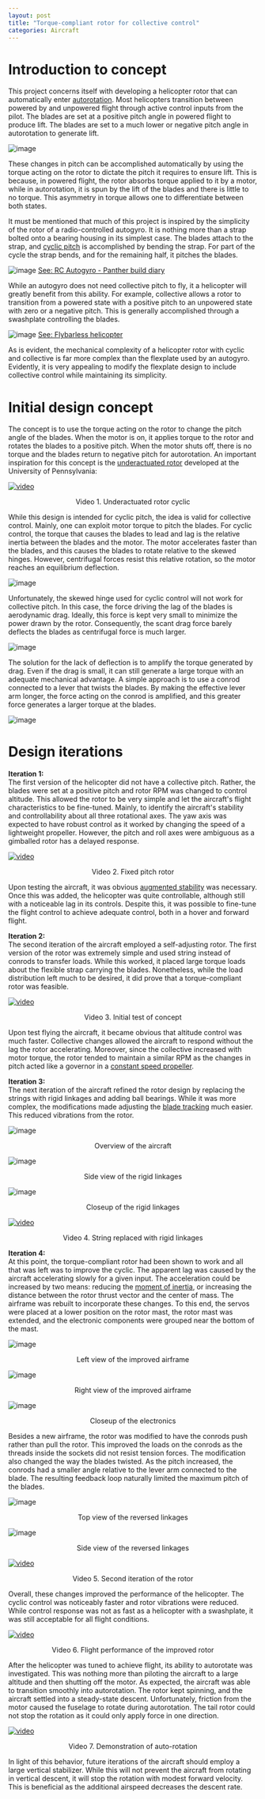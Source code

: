 ```yaml
---
layout: post
title: "Torque-compliant rotor for collective control"
categories: Aircraft
---
```


# Introduction to concept
This project concerns itself with developing a helicopter rotor that can automatically enter [autorotation](https://en.wikipedia.org/wiki/Autorotation). Most helicopters transition between powered by and unpowered flight through active control inputs from the pilot. The blades are set at a positive pitch angle in powered flight to produce lift. The blades are set to a much lower or negative pitch angle in autorotation to generate lift.  

![image](/img/torque_rotor/rotor-pitch.png)

These changes in pitch can be accomplished automatically by using the torque acting on the rotor to dictate the pitch it requires to ensure lift. This is because, in powered flight, the rotor absorbs torque applied to it by a motor, while in autorotation, it is spun by the lift of the blades and there is little to no torque. This asymmetry in torque allows one to differentiate between both states. 

It must be mentioned that much of this project is inspired by the simplicity of the rotor of a radio-controlled autogyro. It is nothing more than a strap bolted onto a bearing housing in its simplest case. The blades attach to the strap, and [cyclic pitch](https://www.youtube.com/watch?v=04tJmP2aqcw) is accomplished by bending the strap. For part of the cycle the strap bends, and for the remaining half, it pitches the blades. 

![image](http://www.bartonhewsons.uk/home/modelflying/helicopters/Resources/IMG_0793.jpg)
[See: RC Autogyro - Panther build diary](http://www.bartonhewsons.uk/home/modelflying/helicopters/pantherbuilddiar.html)

While an autogyro does not need collective pitch to fly, it a helicopter will greatly benefit from this ability. For example, collective allows a rotor to transition from a powered state with a positive pitch to an unpowered state with zero or a negative pitch. This is generally accomplished through a swashplate controlling the blades. 

![image](https://www.rchelicopterfun.com/images/BellHead500pics.gif)
[See: Flybarless helicopter](https://www.rchelicopterfun.com/flybarless.html)

As is evident, the mechanical complexity of a helicopter rotor with cyclic and collective is far more complex than the flexplate used by an autogyro. Evidently, it is very appealing to modify the flexplate design to include collective control while maintaining its simplicity. 

# Initial design concept
The concept is to use the torque acting on the rotor to change the pitch angle of the blades. When the motor is on, it applies torque to the rotor and rotates the blades to a positive pitch. When the motor shuts off, there is no torque and the blades return to negative pitch for autorotation. An important inspiration for this concept is the [underactuated rotor](https://www.modlabupenn.org/wp-content/uploads/paulos_an_underactuated_propeller_IROS_2013.pdf) developed at the University of Pennsylvania:

[![video](https://img.youtube.com/vi/aEPf0QHVuMM/hqdefault.jpg)](https://youtu.be/aEPf0QHVuMM) 
<p align="center">Video 1. Underactuated rotor cyclic</p>

While this design is intended for cyclic pitch, the idea is valid for collective control. Mainly, one can exploit motor torque to pitch the blades. For cyclic control, the torque that causes the blades to lead and lag is the relative inertia between the blades and the motor. The motor accelerates faster than the blades, and this causes the blades to rotate relative to the skewed hinges. However, centrifugal forces resist this relative rotation, so the motor reaches an equilibrium deflection.  

![image](/img/torque_rotor/hinge-accel.png)

Unfortunately, the skewed hinge used for cyclic control will not work for collective pitch. In this case, the force driving the lag of the blades is aerodynamic drag. Ideally, this force is kept very small to minimize the power drawn by the rotor. Consequently, the scant drag force barely deflects the blades as centrifugal force is much larger.

![image](/img/torque_rotor/hinge-drag.png)

The solution for the lack of deflection is to amplify the torque generated by drag. Even if the drag is small, it can still generate a large torque with an adequate mechanical advantage. A simple approach is to use a conrod connected to a lever that twists the blades. By making the effective lever arm longer, the force acting on the conrod is amplified, and this greater force generates a larger torque at the blades.  

![image](/img/torque_rotor/hinge-conrod.png)

# Design iterations
__Iteration 1:__  
The first version of the helicopter did not have a collective pitch. Rather, the blades were set at a positive pitch and rotor RPM was changed to control altitude. This allowed the rotor to be very simple and let the aircraft's flight characteristics to be fine-tuned. Mainly, to identify the aircraft's stability and controllability about all three rotational axes. The yaw axis was expected to have robust control as it worked by changing the speed of a lightweight propeller. However, the pitch and roll axes were ambiguous as a gimballed rotor has a delayed response. 

[![video](https://img.youtube.com/vi/GvAgDsWhSy0/hqdefault.jpg)](https://youtu.be/GvAgDsWhSy0) 
<p align="center">Video 2. Fixed pitch rotor</p>

Upon testing the aircraft, it was obvious [augmented stability](http://localhost:4000/aircraft/2021/09/26/heli_flight_controller.html) was necessary. Once this was added, the helicopter was quite controllable, although still with a noticeable lag in its controls. Despite this, it was possible to fine-tune the flight control to achieve adequate control, both in a hover and forward flight. 

__Iteration 2:__  
The second iteration of the aircraft employed a self-adjusting rotor. The first version of the rotor was extremely simple and used string instead of conrods to transfer loads. While this worked, it placed large torque loads about the flexible strap carrying the blades. Nonetheless, while the load distribution left much to be desired, it did prove that a torque-compliant rotor was feasible. 

[![video](https://img.youtube.com/vi/nCT1aNKzHTk/hqdefault.jpg)](https://youtu.be/nCT1aNKzHTk) 
<p align="center">Video 3. Initial test of concept</p>

Upon test flying the aircraft, it became obvious that altitude control was much faster. Collective changes allowed the aircraft to respond without the lag the rotor accelerating. Moreover, since the collective increased with motor torque, the rotor tended to maintain a similar RPM as the changes in pitch acted like a governor in a [constant speed propeller](https://www.boldmethod.com/learn-to-fly/aircraft-systems/how-a-constant-speed-prop-works/).

__Iteration 3:__  
The next iteration of the aircraft refined the rotor design by replacing the strings with rigid linkages and adding ball bearings. While it was more complex, the modifications made adjusting the [blade tracking](https://www.rchelicopterfun.com/blade-tracking.html) much easier. This reduced vibrations from the rotor.  

![image](/img/torque_rotor/v1-overview.JPG)
<p align="center">Overview of the aircraft</p>

![image](/img/torque_rotor/v1-rotor-1.JPG)
<p align="center">Side view of the rigid linkages</p>

![image](/img/torque_rotor/v1-rotor-2.JPG)
<p align="center">Closeup of the rigid linkages</p>

[![video](https://img.youtube.com/vi/zqMYG2y6rpQ/hqdefault.jpg)](https://youtu.be/zqMYG2y6rpQ) 
<p align="center">Video 4. String replaced with rigid linkages</p>

__Iteration 4:__  
At this point, the torque-compliant rotor had been shown to work and all that was left was to improve the cyclic. The apparent lag was caused by the aircraft accelerating slowly for a given input. The acceleration could be increased by two means: reducing the [moment of inertia](http://hyperphysics.phy-astr.gsu.edu/hbase/mi.html), or increasing the distance between the rotor thrust vector and the center of mass. The airframe was rebuilt to incorporate these changes. To this end, the servos were placed at a lower position on the rotor mast, the rotor mast was extended, and the electronic components were grouped near the bottom of the mast.  

![image](/img/torque_rotor/v2-left.JPG)
<p align="center">Left view of the improved airframe</p>

![image](/img/torque_rotor/v2-right.JPG)
<p align="center">Right view of the improved airframe</p>

![image](/img/torque_rotor/v2-closeup.JPG)
<p align="center">Closeup of the electronics</p>

Besides a new airframe, the rotor was modified to have the conrods push rather than pull the rotor. This improved the loads on the conrods as the threads inside the sockets did not resist tension forces. The modification also changed the way the blades twisted. As the pitch increased, the conrods had a smaller angle relative to the lever arm connected to the blade. The resulting feedback loop naturally limited the maximum pitch of the blades.  

![image](/img/torque_rotor/v2-rotor-1.JPG)
<p align="center">Top view of the reversed linkages</p>

![image](/img/torque_rotor/v2-rotor-2.JPG)
<p align="center">Side view of the reversed linkages</p>

[![video](https://img.youtube.com/vi/Q9cXrapfBSE/hqdefault.jpg)](https://youtu.be/Q9cXrapfBSE) 
<p align="center">Video 5. Second iteration of the rotor</p>

Overall, these changes improved the performance of the helicopter. The cyclic control was noticeably faster and rotor vibrations were reduced. While control response was not as fast as a helicopter with a swashplate, it was still acceptable for all flight conditions. 

[![video](https://img.youtube.com/vi/M2seHrdyMqY/hqdefault.jpg)](https://youtu.be/M2seHrdyMqY) 
<p align="center">Video 6. Flight performance of the improved rotor</p>

After the helicopter was tuned to achieve flight, its ability to autorotate was investigated. This was nothing more than piloting the aircraft to a large altitude and then shutting off the motor. As expected, the aircraft was able to transition smoothly into autorotation. The rotor kept spinning, and the aircraft settled into a steady-state descent. Unfortunately, friction from the motor caused the fuselage to rotate during autorotation. The tail rotor could not stop the rotation as it could only apply force in one direction.

[![video](https://img.youtube.com/vi/kZA_8MvSCww/hqdefault.jpg)](https://youtu.be/kZA_8MvSCww)
<p align="center">Video 7. Demonstration of auto-rotation</p>

In light of this behavior, future iterations of the aircraft should employ a large vertical stabilizer. While this will not prevent the aircraft from rotating in vertical descent, it will stop the rotation with modest forward velocity. This is beneficial as the additional airspeed decreases the descent rate.
